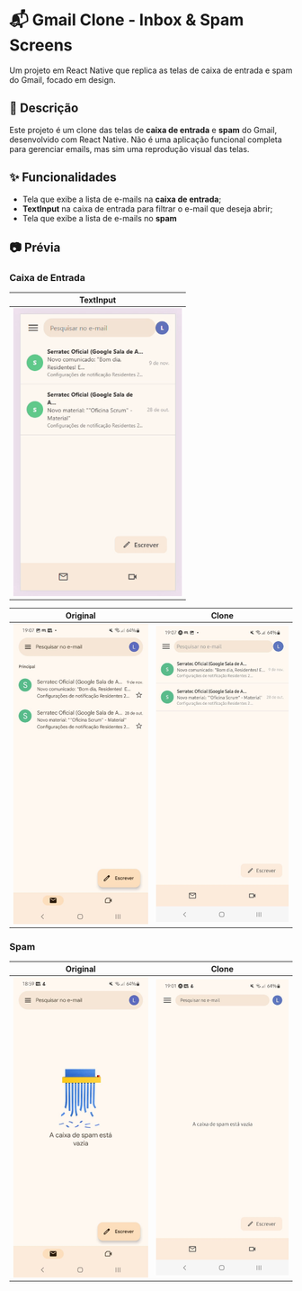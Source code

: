 # 📬 Gmail Clone - Inbox & Spam Screens

Um projeto em React Native que replica as telas de caixa de entrada e spam do Gmail, focado em design.

## 📄 Descrição
Este projeto é um clone das telas de **caixa de entrada** e **spam** do Gmail, desenvolvido com React Native. Não é uma aplicação funcional completa para gerenciar emails, mas sim uma reprodução visual das telas.

## ✨ Funcionalidades
* Tela que exibe a lista de e-mails na **caixa de entrada**;
* **TextInput** na caixa de entrada para filtrar o e-mail que deseja abrir;
* Tela que exibe a lista de e-mails no **spam**

## 📷 Prévia

### Caixa de Entrada

| TextInput |
|-----------|
| <img src="Imagens/inputtext.gif" alt="Caixa de entrada - Pesquisar e-mail" width="300"/> |

| Original | Clone |
|----------|-------|
| <img src="Imagens/originalcaixadeentrada.jpeg" alt="Caixa de entrada - Original" width="300"/> | <img src="Imagens/clonecaixadeentrada.jpeg" alt="Caixa de entrada - Clone" width="300"/> |

### Spam

| Original | Clone |
|----------|-------|
| <img src="Imagens/originalspam.jpeg" alt="Spam - Original" width="300"/> | <img src="Imagens/clonespam.jpeg" alt="Spam - Clone" width="300"/> |
